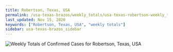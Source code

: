 ```yaml
---
title: Robertson, Texas, USA
permalink: /usa-texas-brazos/weekly_totals/usa-texas-robertson-weekly_totals.html
last_updated: Nov 15, 2020
keywords: ["Robertson, Texas, USA", "weekly totals"]
sidebar: usa-texas-brazos_sidebar
---
```


![Weekly Totals of Confirmed Cases for Robertson, Texas, USA](/covid_tracker/images/graphs/usa-texas-robertson-weekly_totals_graph.png)
